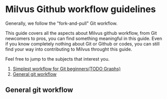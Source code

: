 # Milvus Github workflow guidelines

Generally, we follow the "fork-and-pull" Git workflow.

This guide covers all the aspects about Milvus github workflow, from Git newcomers to pros, you can find something meaningful in this guide. Even if you know completely nothing about Git or Github or codes, you can still find your way into contributing to Milvus throught this guide.

Feel free to jump to the subjects that interest you.

1. [Simplest workflow for Git beginners(TODO Graphs)](#simplest-workflow-for-git-beginners)
2. [General git workflow](#general-git-workflow)

## General git workflow
